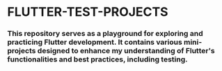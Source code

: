 <h1> FLUTTER-TEST-PROJECTS </h1>

<h3>This repository serves as a playground for exploring and practicing Flutter development. It contains various mini-projects designed to enhance my understanding of Flutter's functionalities and best practices, including testing.</h3>


